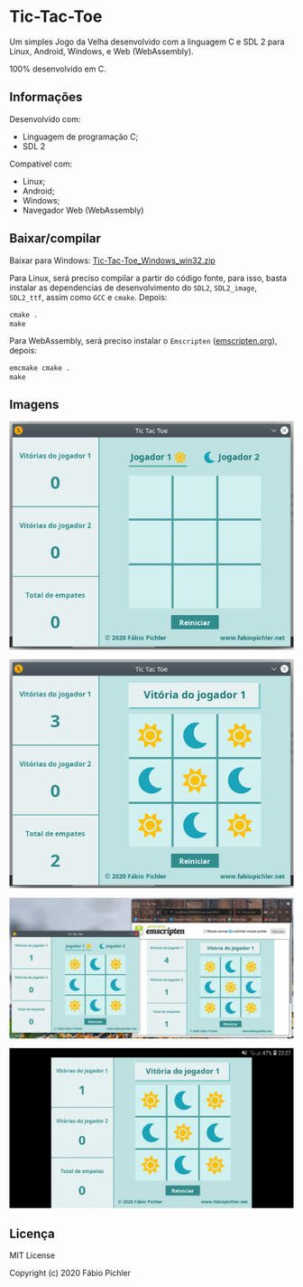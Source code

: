 # Tic-Tac-Toe

Um simples Jogo da Velha desenvolvido com a linguagem C e SDL 2 para Linux, Android, Windows, e Web (WebAssembly).

100% desenvolvido em C.

## Informações

Desenvolvido com:

* Linguagem de programação C;
* SDL 2

Compatível com:

* Linux;
* Android;
* Windows;
* Navegador Web (WebAssembly)

## Baixar/compilar

Baixar para Windows: [Tic-Tac-Toe_Windows_win32.zip](https://github.com/fabiopichler/Tic-Tac-Toe/releases/download/v1.0/Tic-Tac-Toe_Windows_win32.zip)

Para Linux, será preciso compilar a partir do código fonte, para isso, basta instalar as dependencias de desenvolvimento do ```SDL2```, ```SDL2_image```, ```SDL2_ttf```, assim como ```GCC``` e ```cmake```. Depois:

```
cmake .
make
```

Para WebAssembly, será preciso instalar o ```Emscripten``` ([emscripten.org](https://emscripten.org/)), depois:

```
emcmake cmake .
make
```

## Imagens

![Screenshot](/screenshots/screenshot_01.png?raw=true)

![Screenshot](/screenshots/screenshot_02.png?raw=true)

![Screenshot](/screenshots/screenshot_03.png?raw=true)

![Screenshot](/screenshots/screenshot_04.jpg?raw=true)

## Licença

MIT License

Copyright (c) 2020 Fábio Pichler
